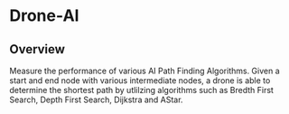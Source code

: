 # Drone-AI

## Overview
Measure the performance of various AI Path Finding Algorithms. Given a start and end node with various intermediate nodes, a drone is able to determine the shortest path by utlilzing algorithms such as Bredth First Search, Depth First Search, Dijkstra and AStar.
